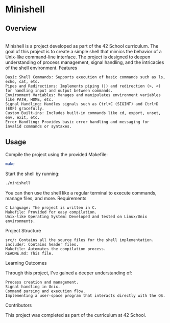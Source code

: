 # Minishell<br>
## Overview<br>
<br>
Minishell is a project developed as part of the 42 School curriculum. The goal of this project is to create a simple shell that mimics the behavior of a Unix-like command-line interface. The project is designed to deepen understanding of process management, signal handling, and the intricacies of the shell environment.
Features

    Basic Shell Commands: Supports execution of basic commands such as ls, echo, cat, etc.
    Pipes and Redirections: Implements piping (|) and redirection (>, <) for handling input and output between commands.
    Environment Variables: Manages and manipulates environment variables like PATH, HOME, etc.
    Signal Handling: Handles signals such as Ctrl+C (SIGINT) and Ctrl+D (EOF) gracefully.
    Custom Built-ins: Includes built-in commands like cd, export, unset, env, exit, etc.
    Error Handling: Provides basic error handling and messaging for invalid commands or syntaxes.

## Usage

Compile the project using the provided Makefile:

```bash
make
```

Start the shell by running:

```bash
./minishell
```

You can then use the shell like a regular terminal to execute commands, manage files, and more.
Requirements

    C Language: The project is written in C.
    Makefile: Provided for easy compilation.
    Unix-like Operating System: Developed and tested on Linux/Unix environments.

Project Structure

    src/: Contains all the source files for the shell implementation.
    include/: Contains header files.
    Makefile: Automates the compilation process.
    README.md: This file.

Learning Outcomes

Through this project, I've gained a deeper understanding of:

    Process creation and management.
    Signal handling in Unix.
    Command parsing and execution flow.
    Implementing a user-space program that interacts directly with the OS.

Contributors

This project was completed as part of the curriculum at 42 School.
